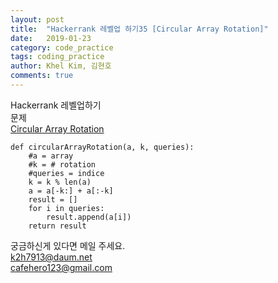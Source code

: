 ```yaml
---
layout: post
title:  "Hackerrank 레벨업 하기35 [Circular Array Rotation]"
date:   2019-01-23
category: code_practice
tags: coding_practice
author: Khel Kim, 김현호
comments: true
---
```


Hackerrank 레벨업하기  
문제   
[Circular Array Rotation](https://www.hackerrank.com/challenges/circular-array-rotation/problem)

~~~
def circularArrayRotation(a, k, queries):
    #a = array
    #k = # rotation
    #queries = indice
    k = k % len(a)
    a = a[-k:] + a[:-k]
    result = []
    for i in queries:
        result.append(a[i])
    return result
~~~

궁금하신게 있다면 메일 주세요.  
k2h7913@daum.net  
cafehero123@gmail.com
